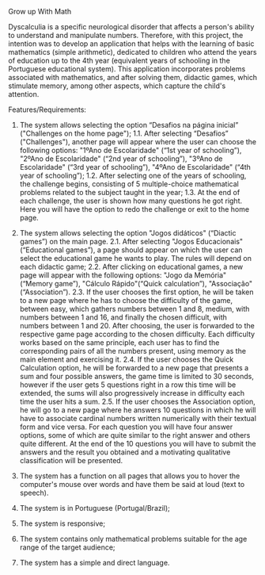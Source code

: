 Grow up With Math

  Dyscalculia is a specific neurological disorder that affects a person's ability to understand and manipulate numbers. Therefore, with this project, the intention was to develop an application that helps with the learning of basic mathematics (simple arithmetic), dedicated to children who attend the years of education up to the 4th year (equivalent years of schooling in the Portuguese educational system). This application incorporates problems associated with mathematics, and after solving them, didactic games, which stimulate memory, among other aspects, which capture the child's attention.

Features/Requirements:
  1. The system allows selecting the option “Desafios na página inicial” ("Challenges on the home page"); 
      1.1. After selecting “Desafios” ("Challenges"), another page will appear where the user can choose the following options: 
           "1ºAno de Escolaridade" (“1st year of schooling”), 
           "2ºAno de Escolaridade" (“2nd year of schooling”), 
           "3ºAno de Escolaridade" (“3rd year of schooling”), 
           "4ºAno de Escolaridade" (“4th year of schooling”); 
      1.2. After selecting one of the years of schooling, the challenge begins, consisting of 5 multiple-choice mathematical problems related to the subject taught in             the year; 
      1.3. At the end of each challenge, the user is shown how many questions he got right. Here you will have the option to redo the challenge or exit to the home                page.
      
  2. The system allows selecting the option "Jogos didáticos" (“Diactic games”) on the main page. 
      2.1. After selecting "Jogos Educacionais" (“Educational games”), a page should appear on which the user can select the educational game he wants to play. The                 rules will depend on each didactic game; 
      2.2. After clicking on educational games, a new page will appear with the following options: 
            "Jogo da Memória" (“Memory game”), 
            "Cálculo Rápido"(“Quick calculation”), 
            "Associação" (“Association”). 
      2.3. If the user chooses the first option, he will be taken to a new page where he has to choose the difficulty of the game, between easy, which gathers numbers            between 1 and 8, medium, with numbers between 1 and 16, and finally the chosen difficult, with numbers between 1 and 20. After choosing, the user is                    forwarded to the respective game page according to the chosen difficulty. Each difficulty works based on the same principle, each user has to find the                  corresponding pairs of all the numbers present, using memory as the main element and exercising it. 
      2.4. If the user chooses the Quick Calculation option, he will be forwarded to a new page that presents a sum and four possible answers, the game time is limited            to 30 seconds, however if the user gets 5 questions right in a row this time will be extended, the sums will also progressively increase in difficulty each            time the user hits a sum. 
      2.5. If the user chooses the Association option, he will go to a new page where he answers 10 questions in which he will have to associate cardinal numbers                  written numerically with their textual form and vice versa. For each question you will have four answer options, some of which are quite similar to the                right answer and others quite different. At the end of the 10 questions you will have to submit the answers and the result you obtained and a motivating                qualitative classification will be presented.
      
  3. The system has a function on all pages that allows you to hover the computer's mouse over words and have them be said at loud (text to speech).
  4. The system is in Portuguese (Portugal/Brazil);
  5. The system is responsive;
  6. The system contains only mathematical problems suitable for the age range of the target audience;
  7. The system has a simple and direct language.
